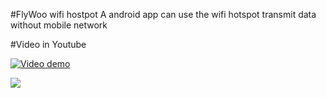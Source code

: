 #FlyWoo
wifi hostpot
A android app can use the wifi hotspot transmit data without mobile network

#Video in Youtube

[![Video demo](https://i.ytimg.com/vi_webp/YAAlMuBg9Vw/mqdefault.webp)](https://www.youtube.com/watch?v=YAAlMuBg9Vw)

![](https://github.com/hanks-zyh/FlyWoo/blob/master/demo.gif)

